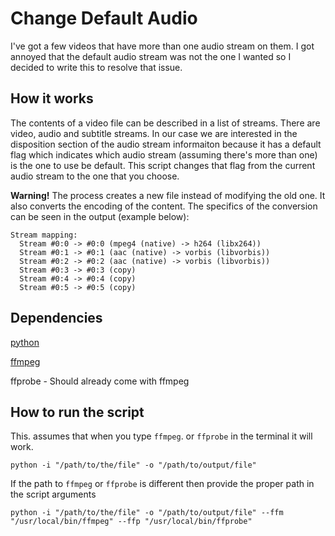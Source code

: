 # Change Default Audio
I've got a few videos that have more than one audio stream on them. I got annoyed that the default audio stream was not the one I wanted so I decided to write this to resolve that issue.

## How it works
The contents of a video file can be described in a list of streams. There are video, audio and subtitle streams. In our case we are interested in the disposition section of the audio stream informaiton because it has a default flag which indicates which audio stream (assuming there's more than one) is the one to use be default. This script changes that flag from the current audio stream to the one that you choose.

**Warning!** The process creates a new file instead of modifying the old one. It also converts the encoding of the content. The specifics of the conversion can be seen in the output (example below):
```
Stream mapping:
  Stream #0:0 -> #0:0 (mpeg4 (native) -> h264 (libx264))
  Stream #0:1 -> #0:1 (aac (native) -> vorbis (libvorbis))
  Stream #0:2 -> #0:2 (aac (native) -> vorbis (libvorbis))
  Stream #0:3 -> #0:3 (copy)
  Stream #0:4 -> #0:4 (copy)
  Stream #0:5 -> #0:5 (copy)
```

## Dependencies
[python](https://www.python.org/)

[ffmpeg](https://www.ffmpeg.org/)

ffprobe - Should already come with ffmpeg

## How to run the script
This. assumes that when you type ```ffmpeg```. or ```ffprobe``` in the terminal it will work.
```
python -i "/path/to/the/file" -o "/path/to/output/file"
```
If the path to ```ffmpeg``` or ```ffprobe``` is different then provide the proper path in the script arguments
```
python -i "/path/to/the/file" -o "/path/to/output/file" --ffm "/usr/local/bin/ffmpeg" --ffp "/usr/local/bin/ffprobe"
```
